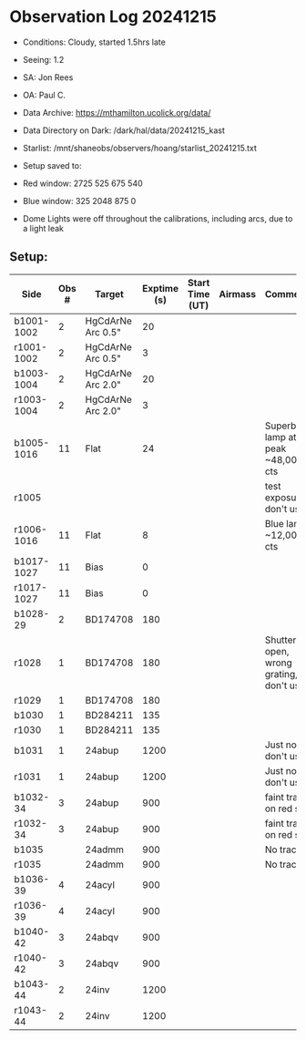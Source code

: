 # Observation Log 20241215

* Conditions: Cloudy, started 1.5hrs late
* Seeing: 1.2
* SA: Jon Rees
* OA: Paul C.
* Data Archive: https://mthamilton.ucolick.org/data/
* Data Directory on Dark: /dark/hal/data/20241215_kast
* Starlist: /mnt/shaneobs/observers/hoang/starlist_20241215.txt
* Setup saved to: 

* Red window: 2725 525 675 540
* Blue window: 325 2048 875 0
* Dome Lights were off throughout the calibrations, including arcs, due to a light leak

## Setup: 


| Side | Obs #     | Target    | Exptime (s) | Start Time (UT) | Airmass | Comments                                                   |
|------|-----------|-----------|-------------|-----------------|---------|------------------------------------------------------------|
|b1001-1002|2|HgCdArNe Arc 0.5"     |20| |||
|r1001-1002|2|HgCdArNe Arc 0.5"    |3| |||
|b1003-1004|2|HgCdArNe Arc 2.0"     |20| |||
|r1003-1004|2|HgCdArNe Arc 2.0"    |3| |||
|b1005-1016|11|Flat      |24| ||Superblue lamp at 80 peak ~48,000 cts|
|r1005||||||test exposure, don't use|
|r1006-1016|11|Flat      |8| ||Blue lamp ~12,000 cts|
|b1017-1027|11|Bias      |0| |||
|r1017-1027|11|Bias      |0| |||
|b1028-29|2|BD174708      |180| |||
|r1028|1|BD174708     |180| ||Shutter not open, wrong grating, don't use|
|r1029|1|BD174708     |180| |||
|b1030|1|BD284211     |135| |||
|r1030|1|BD284211     |135| |||
|b1031|1|24abup     |1200| ||Just noise, don't use|
|r1031|1|24abup     |1200| ||Just noise, don't use|
|b1032-34|3|24abup     |900| ||faint trace on red side|
|r1032-34|3|24abup     |900| ||faint trace on red side|
|b1035||24admm     |900| ||No trace|
|r1035||24admm     |900| ||No trace|
|b1036-39|4|24acyl     |900| |||
|r1036-39|4|24acyl     |900| |||
|b1040-42|3|24abqv     |900| |||
|r1040-42|3|24abqv     |900| |||
|b1043-44|2|24inv     |1200| |||
|r1043-44|2|24inv     |1200| |||
